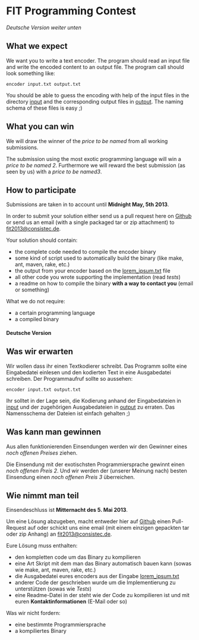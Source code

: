 # FIT Programming Contest

_Deutsche Version weiter unten_

## What we expect

We want you to write a text encoder. The program should read an input file and write the encoded content to an output file. The program call should look something like:

    encoder input.txt output.txt

You should be able to guess the encoding with help of the input files in the directory [input](/input/) and the corresponding output files in [output](/output/). The naming schema of these files is easy ;)

## What you can win

We will draw the winner of the _price to be named_ from all working submissions.  
  
The submission using the most exotic programming language will win a _price to be named 2_. Furthermore we will reward the best submission (as seen by us) with a _price to be named3_.

## How to participate

Submissions are taken in to account until **Midnight May, 5th 2013**.  
  
In order to submit your solution either send us a pull request here on [Github](https://github.com/consistec/fit2013) or send us an email (with a single packaged tar or zip attachment) to [fit2013@consistec.de](mailto:fit2013@consistec.de).  
  
Your solution should contain:

-  the complete code needed to compile the encoder binary
-  some kind of script used to automatically build the binary (like make, ant, maven, rake, etc.)
-  the output from your encoder based on the [lorem_ipsum.txt](/input/lorem_ipsum.txt) file
-  all other code you wrote supporting the implementation (read _tests_)
-  a readme on how to compile the binary **with a way to contact you** (email or something)  
  
What we do not require:

-  a certain programming language
-  a compiled binary

#### Deutsche Version

## Was wir erwarten

Wir wollen dass ihr einen Textkodierer schreibt. Das Programm sollte eine Eingabedatei einlesen und den kodierten Text in eine Ausgabedatei schreiben. Der Programmaufruf sollte so aussehen:

    encoder input.txt output.txt

Ihr solltet in der Lage sein, die Kodierung anhand der Eingabedateien in [input](/input/) und der zugehörigen Ausgabedateien in [output](/output/) zu erraten. Das Namensschema der Dateien ist einfach gehalten ;)

## Was kann man gewinnen

Aus allen funktionierenden Einsendungen werden wir den Gewinner eines _noch offenen Preises_ ziehen.  
  
Die Einsendung mit der exotischsten Programmiersprache gewinnt einen _noch offenen Preis 2_. Und wir werden der (unserer Meinung nach) besten Einsendung einen _noch offenen Preis 3_ überreichen.

## Wie nimmt man teil

Einsendeschluss ist **Mitternacht des 5. Mai 2013**.  
  
Um eine Lösung abzugeben, macht entweder hier auf [Github](https://github.com/consistec/fit2013) einen Pull-Request auf oder schickt uns eine email (mit einem einzigen gepackten tar oder zip Anhang) an [fit2013@consistec.de](mailto:fit2013@consistec.de).  
  
Eure Lösung muss enthalten:

-  den kompletten code um das Binary zu kompilieren
-  eine Art Skript mit dem man das Binary automatisch bauen kann (sowas wie make, ant, maven, rake, etc.)
-  die Ausgabedatei eures encoders aus der Eingabe [lorem_ipsum.txt](/input/lorem_ipsum.txt)
-  anderer Code der geschrieben wurde um die Implementierung zu unterstützen (sowas wie _Tests_)
-  eine Readme-Datei in der steht wie der Code zu kompilieren ist und mit euren **Kontaktinformationen** (E-Mail oder so)

Was wir nicht fordern:

-  eine bestimmte Programmiersprache
-  a kompiliertes Binary